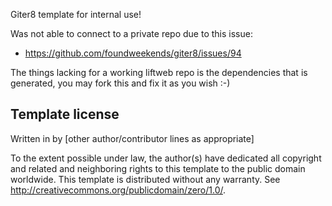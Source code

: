 Giter8 template for internal use!

Was not able to connect to a private repo due to this issue:

* https://github.com/foundweekends/giter8/issues/94

The things lacking for a working liftweb repo is the dependencies that is generated, you may fork this and fix it as you wish :-)

Template license
----------------
Written in <YEAR> by <AUTHOR NAME> <AUTHOR E-MAIL ADDRESS>
[other author/contributor lines as appropriate]

To the extent possible under law, the author(s) have dedicated all copyright and related
and neighboring rights to this template to the public domain worldwide.
This template is distributed without any warranty. See <http://creativecommons.org/publicdomain/zero/1.0/>.

[g8]: http://www.foundweekends.org/giter8/

